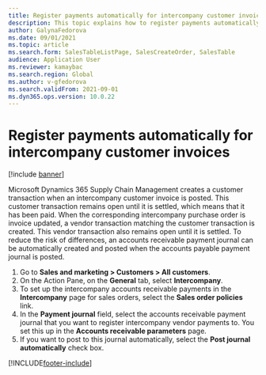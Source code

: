 ```yaml
---
title: Register payments automatically for intercompany customer invoices
description: This topic explains how to register payments automatically for intercompany customer invoices
author: GalynaFedorova
ms.date: 09/01/2021
ms.topic: article
ms.search.form: SalesTableListPage, SalesCreateOrder, SalesTable
audience: Application User
ms.reviewer: kamaybac
ms.search.region: Global
ms.author: v-gfedorova
ms.search.validFrom: 2021-09-01
ms.dyn365.ops.version: 10.0.22
---
```


# Register payments automatically for intercompany customer invoices

[!include [banner](../../includes/banner.md)]

Microsoft Dynamics 365 Supply Chain Management creates a customer transaction when an intercompany customer invoice is posted. This customer transaction remains open until it is settled, which means that it has been paid. When the corresponding intercompany purchase order is invoice updated, a vendor transaction matching the customer transaction is created. This vendor transaction also remains open until it is settled. To reduce the risk of differences, an accounts receivable payment journal can be automatically created and posted when the accounts payable payment journal is posted.

1. Go to **Sales and marketing \> Customers \> All customers**. 
1. On the Action Pane, on the  **General**  tab, select  **Intercompany**.
1. To set up the intercompany accounts receivable payments in the  **Intercompany**  page for sales orders, select the  **Sales order policies**  link.
1. In the  **Payment journal**  field, select the accounts receivable payment journal that you want to register intercompany vendor payments to. You set this up in the  **Accounts receivable parameters** page.
1. If you want to post to this journal automatically, select the  **Post journal automatically**  check box.

[!INCLUDE[footer-include](../../includes/footer-banner.md)]